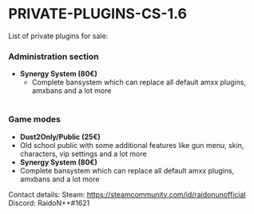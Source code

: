 # PRIVATE-PLUGINS-CS-1.6

List of private plugins for sale:

### Administration section
* **Synergy System (80€)**
  * Complete bansystem which can replace all default amxx plugins, amxbans and a lot more
  
 #
  
 ### Game modes
 * **Dust2Only/Public (25€)**
  * Old school public with some additional features like gun menu, skin, characters, vip settings and a lot more
 * **Synergy System (80€)**
  * Complete bansystem which can replace all default amxx plugins, amxbans and a lot more
  
  
Contact details:
Steam: https://steamcommunity.com/id/raidonunofficial
Discord: RaidoN++#1621

